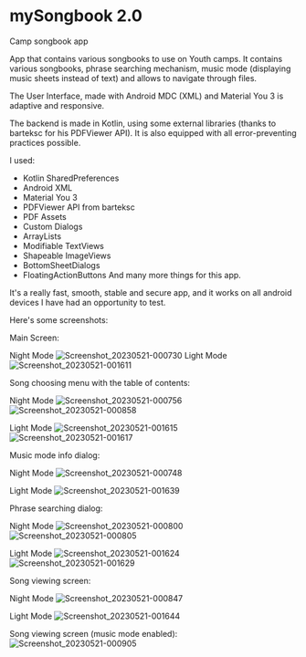 # mySongbook 2.0
 Camp songbook app

App that contains various songbooks to use on Youth camps. It contains various songbooks, phrase searching mechanism, music mode (displaying music sheets instead of text) and allows to navigate through files. 

The User Interface, made with Android MDC (XML) and Material You 3 is adaptive and responsive.

The backend is made in Kotlin, using some external libraries (thanks to barteksc for his PDFViewer API). It is also equipped with all error-preventing practices possible.

I used:
- Kotlin SharedPreferences
- Android XML
- Material You 3
- PDFViewer API from barteksc
- PDF Assets
- Custom Dialogs
- ArrayLists
- Modifiable TextViews
- Shapeable ImageViews
- BottomSheetDialogs
- FloatingActionButtons
And many more things for this app.

It's a really fast, smooth, stable and secure app, and it works on all android devices I have had an opportunity to test.

Here's some screenshots:

Main Screen:

Night Mode
![Screenshot_20230521-000730](https://github.com/macizett/mySongbook/assets/123411141/5d6a5024-a8bd-47f6-9403-7bca52de46da)
Light Mode
![Screenshot_20230521-001611](https://github.com/macizett/mySongbook/assets/123411141/cfc3f9a1-ca4d-4aa6-a5ea-70eb457e3a5b)


Song choosing menu with the table of contents:

Night Mode
![Screenshot_20230521-000756](https://github.com/macizett/mySongbook/assets/123411141/aa7f8fd3-b3d6-4c9c-9c30-1b47be3b3f30)
![Screenshot_20230521-000858](https://github.com/macizett/mySongbook/assets/123411141/8daeec1d-8686-45ab-a8eb-8c125fecd734)

Light Mode
![Screenshot_20230521-001615](https://github.com/macizett/mySongbook/assets/123411141/049c4bb4-14ac-420f-a7e1-ecdb1eb6b7d0)
![Screenshot_20230521-001617](https://github.com/macizett/mySongbook/assets/123411141/5aca812d-ca75-4f8c-a1ba-806f5eef76a8)

Music mode info dialog:

Night Mode
![Screenshot_20230521-000748](https://github.com/macizett/mySongbook/assets/123411141/c8e5f308-a992-449b-b545-d986793f668b)

Light Mode
![Screenshot_20230521-001639](https://github.com/macizett/mySongbook/assets/123411141/cc48930c-18f1-4684-83af-7e85e22c0f2e)


Phrase searching dialog:

Night Mode
![Screenshot_20230521-000800](https://github.com/macizett/mySongbook/assets/123411141/b5e267e5-1690-4c62-955a-3a8f2aadae63)
![Screenshot_20230521-000805](https://github.com/macizett/mySongbook/assets/123411141/7e7e50e9-0334-4820-b657-d2552357d2fa)

Light Mode
![Screenshot_20230521-001624](https://github.com/macizett/mySongbook/assets/123411141/0950418a-c0dd-430d-b918-a5dc71162d29)
![Screenshot_20230521-001629](https://github.com/macizett/mySongbook/assets/123411141/29beba88-3415-4046-b9cf-620954f53348)

Song viewing screen:

Night Mode
![Screenshot_20230521-000847](https://github.com/macizett/mySongbook/assets/123411141/65564d4c-8946-4bd7-b2ec-d20e1a61b4d9)

Light Mode
![Screenshot_20230521-001644](https://github.com/macizett/mySongbook/assets/123411141/8d806116-eafa-4d23-8503-1d8a9879fafa)

Song viewing screen (music mode enabled):
![Screenshot_20230521-000905](https://github.com/macizett/mySongbook/assets/123411141/5ab47e33-c7df-4be8-974e-829f06ce2d63)
